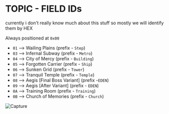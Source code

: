# TOPIC - FIELD IDs

currently i don't really know much about this stuff so mostly we will identify them by HEX

Always positioned at `0x00`

- `01` --> Wailing Plains (prefix - `Step`)
- `03` --> Infernal Subway (prefix - `Metro`)
- `04` --> City of Mercy (prefix - `Building`)
- `05` --> Forgotten Carrier (prefix - `Ship`)
- `06` --> Sunken Grid (prefix - `Tower`)
- `07` --> Tranquil Temple (prefix - `Temple`)
- `08` --> Aegis [Final Boss Variant] (prefix -`EDEN`)
- `09` --> Aegis [After Variant] (prefix - `EDEN`)
- `0A` --> Training Room (prefix - `Training`)
- `0B` --> Church of Memories (prefix - `Church`)

![Capture](https://github.com/nachotacos69/WikiEater/assets/99103531/b23b42ad-b9bd-4771-abbe-94ff1a3b8336)
